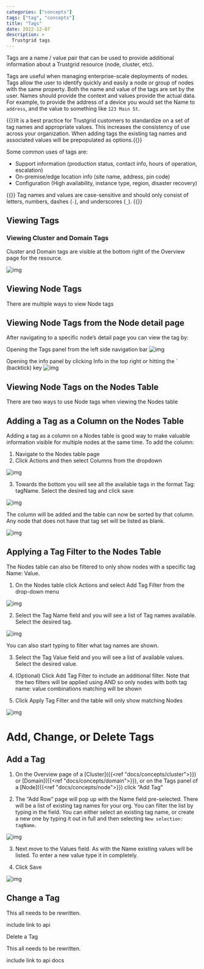 ```yaml
---
categories: ["concepts"]
tags: ["tag", "concepts"]
title: "Tags"
date: 2022-12-07
description: >
  Trustgrid tags
---
```


Tags are a name / value pair that can be used to provide additional information about a Trustgrid resource (node, cluster, etc).

Tags are useful when managing enterprise-scale deployments of nodes. Tags allow the user to identify quickly and easily a node or group of nodes with the same property. Both the name and value of the tags are set by the user. Names should provide the context and values provide the actual data. For example, to provide the address of a device you would set the Name to `address`, and the value to something like `123 Main St`.

{{<alert>}}It is a best practice for Trustgrid customers to standardize on a set of tag names and appropriate values. This increases the consistency of use across your organization. When adding tags the existing tag names and associated values will be prepopulated as options.{{</alert>}}

Some common uses of tags are:

- Support information (production status, contact info, hours of operation, escalation)
- On-premise/edge location info (site name, address, pin code)
- Configuration (High availability, instance type, region, disaster recovery)

{{<alert color="warning">}}
Tag names and values are case-sensitive and should only consist of letters, numbers, dashes (`-`), and underscores (`_`).
{{</alert>}}

## Viewing Tags

### Viewing Cluster and Domain Tags

Cluster and Domain tags are visible at the bottom right of the Overview page for the resource.

![img](domain-tags.png)

## Viewing Node Tags

There are multiple ways to view Node tags

## Viewing Node Tags from the Node detail page

After navigating to a specific node’s detail page you can view the tag by:

Opening the Tags panel from the left side navigation bar
![img](node-tags.png)

Opening the info panel by clicking Info in the top right or hitting the ` (backtick) key
![img](node-visor-tags.png)

## Viewing Node Tags on the Nodes Table

There are two ways to use Node tags when viewing the Nodes table

## Adding a Tag as a Column on the Nodes Table

Adding a tag as a column on a Nodes table is good way to make valuable information visible for multiple nodes at the same time. To add the column:

1. Navigate to the Nodes table page
1. Click Actions and then select Columns from the dropdown

![img](add-column.png)

3. Towards the bottom you will see all the available tags in the format Tag: tagName. Select the desired tag and click save

![img](select-tag-column.png)

The column will be added and the table can now be sorted by that column. Any node that does not have that tag set will be listed as blank.

![img](tag-column.png)

## Applying a Tag Filter to the Nodes Table

The Nodes table can also be filtered to only show nodes with a specific tag Name: Value.

1. On the Nodes table click Actions and select Add Tag Filter from the drop-down menu

![img](add-tag-filter.png)

2. Select the Tag Name field and you will see a list of Tag names available. Select the desired tag.

![img](pick-tag-filter-name.png)

You can also start typing to filter what tag names are shown.

3. Select the Tag Value field and you will see a list of available values. Select the desired value.

4. (Optional) Click Add Tag Filter to include an additional filter. Note that the two filters will be applied using AND so only nodes with both tag name: value combinations matching will be shown

5. Click Apply Tag Filter and the table will only show matching Nodes

![img](applied-filters.png)

# Add, Change, or Delete Tags

## Add a Tag

1. On the Overview page of a [Cluster]({{<ref "docs/concepts/cluster">}}) or [Domain]({{<ref "docs/concepts/domain">}}), or on the Tags panel of a [Node]({{<ref "docs/concepts/node">}}) click “Add Tag”

2. The “Add Row” page will pop up with the Name field pre-selected. There will be a list of existing tag names for your org. You can filter the list by typing in the field. You can either select an existing tag name, or create a new one by typing it out in full and then selecting `New selection: tagName`.

![img](new-tag-name.png)

3. Next move to the Values field. As with the Name existing values will be listed. To enter a new value type it in completely.

1. Click Save

![img](newly-created-tag.png)

## Change a Tag

This all needs to be rewritten.

include link to api

Delete a Tag

This all needs to be rewritten.

include link to api docs
